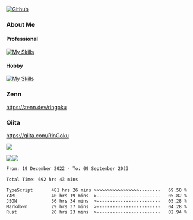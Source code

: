 [![Github](https://img.shields.io/github/followers/skyt-a?label=Follow&style=social)](https://github.com/skyt-a)

### About Me
#### Professional
[![My Skills](https://skillicons.dev/icons?i=react,ts,js,nodejs,java,graphql,firebase,githubactions&theme=light)](https://skillicons.dev)
#### Hobby
[![My Skills](https://skillicons.dev/icons?i=unity,rust,py&theme=light)](https://skillicons.dev)

### Zenn
https://zenn.dev/ringoku
### Qiita
https://qiita.com/RinGoku


![](https://github-profile-summary-cards.vercel.app/api/cards/profile-details?username=skyt-a&theme=default)

![](https://github-profile-summary-cards.vercel.app/api/cards/repos-per-language?username=skyt-a&theme=default)![](https://github-profile-summary-cards.vercel.app/api/cards/stats?username=RinGoku&theme=default)

<!--START_SECTION:waka-->

```txt
From: 19 December 2022 - To: 09 September 2023

Total Time: 692 hrs 43 mins

TypeScript       481 hrs 26 mins >>>>>>>>>>>>>>>>>--------   69.50 %
YAML             40 hrs 19 mins  >------------------------   05.82 %
JSON             36 hrs 34 mins  >------------------------   05.28 %
Markdown         29 hrs 37 mins  >------------------------   04.28 %
Rust             20 hrs 23 mins  >------------------------   02.94 %
```

<!--END_SECTION:waka-->
